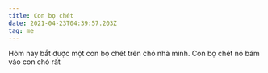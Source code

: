 ```yaml
---
title: Con bọ chét
date: 2021-04-23T04:39:57.203Z
tag: me
---
```

Hôm nay bắt được một con bọ chét trên chó nhà mình. Con bọ chét nó bám vào con chó rất